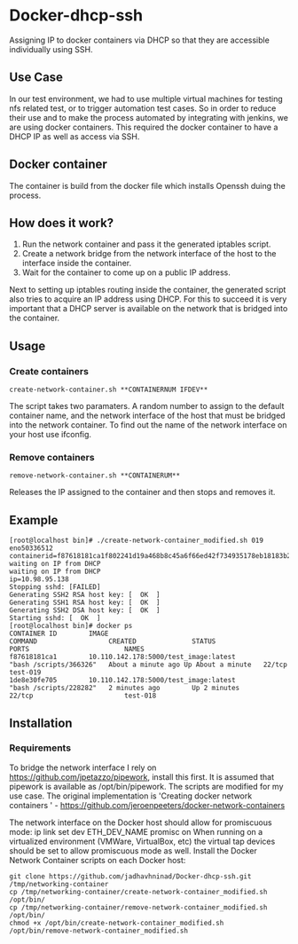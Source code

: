 # Docker-dhcp-ssh
Assigning IP to docker containers via DHCP so that they are accessible individually using SSH.

## Use Case
In our test environment, we had to use multiple virtual machines for testing nfs related test, or to trigger automation test cases. 
So in order to reduce their use and to make the process automated by integrating with jenkins, we are using docker containers. This
required the  docker container to have a DHCP IP as well as access via SSH.

## Docker container
The container is build from the docker file which installs Openssh duing the process.

## How does it work?

1. Run the network container and pass it the generated iptables script.
2. Create a network bridge from the network interface of the host to the interface inside the container.
3. Wait for the container to come up on a public IP address.

Next to setting up iptables routing inside the container, the generated script also tries to acquire an IP address using DHCP. For this to succeed it is very important that a DHCP server is available on the network that is bridged into the container.

## Usage

### Create containers
`create-network-container.sh **CONTAINERNUM IFDEV**`

The script takes two paramaters. A random number to assign to the default container name, and the network interface of the host that must be bridged into the network container. To find out the name of the network interface on your host use ifconfig.

### Remove containers

`remove-network-container.sh **CONTAINERUM**`

Releases the IP assigned to the container and then stops and removes it.

## Example 

```
[root@localhost bin]# ./create-network-container_modified.sh 019 eno50336512
containerid=f87618181ca1f802241d19a468b8c45a6f66ed42f734935178eb18183b2d5602
waiting on IP from DHCP
waiting on IP from DHCP
ip=10.98.95.138
Stopping sshd: [FAILED]
Generating SSH2 RSA host key: [  OK  ]
Generating SSH1 RSA host key: [  OK  ]
Generating SSH2 DSA host key: [  OK  ]
Starting sshd: [  OK  ]
[root@localhost bin]# docker ps
CONTAINER ID        IMAGE                                                                  COMMAND                  CREATED              STATUS              PORTS                        NAMES
f87618181ca1        10.110.142.178:5000/test_image:latest                                  "bash /scripts/366326"   About a minute ago Up About a minute   22/tcp                       test-019
1de8e30fe705        10.110.142.178:5000/test_image:latest                                  "bash /scripts/228282"   2 minutes ago        Up 2 minutes        22/tcp                       test-018

```

## Installation

### Requirements

To bridge the network interface I rely on https://github.com/jpetazzo/pipework, install this first. It is assumed that pipework is available as /opt/bin/pipework. The scripts are modified for my use case. The original implementation is 'Creating docker network containers ' - https://github.com/jeroenpeeters/docker-network-containers

The network interface on the Docker host should allow for promiscuous mode: ip link set dev ETH_DEV_NAME promisc on
When running on a virtualized environment (VMWare, VirtualBox, etc) the virtual tap devices should be set to allow promiscuous mode as well.
Install the Docker Network Container scripts on each Docker host:

```
git clone https://github.com/jadhavhninad/Docker-dhcp-ssh.git /tmp/networking-container
cp /tmp/networking-container/create-network-container_modified.sh /opt/bin/
cp /tmp/networking-container/remove-network-container_modified.sh /opt/bin/
chmod +x /opt/bin/create-network-container_modified.sh /opt/bin/remove-network-container_modified.sh
```
